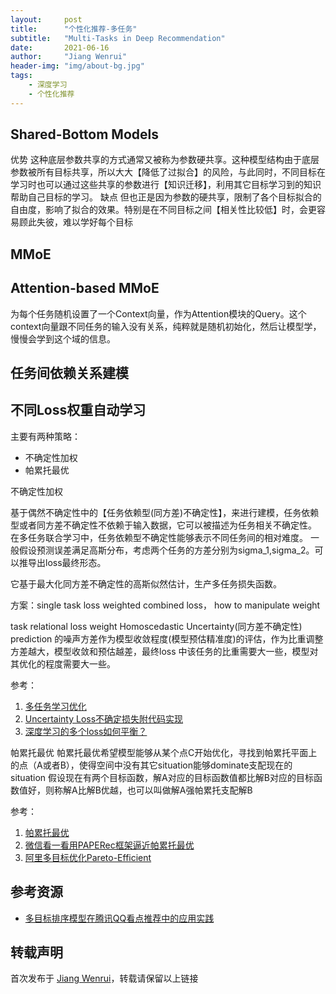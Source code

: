 ```yaml
---
layout:     post
title:      "个性化推荐-多任务"
subtitle:   "Multi-Tasks in Deep Recommendation"
date:       2021-06-16
author:     "Jiang Wenrui"
header-img: "img/about-bg.jpg"
tags:
    - 深度学习
    - 个性化推荐
---
```


## Shared-Bottom Models
优势
这种底层参数共享的方式通常又被称为参数硬共享。这种模型结构由于底层参数被所有目标共享，所以大大【降低了过拟合】的风险，与此同时，不同目标在学习时也可以通过这些共享的参数进行【知识迁移】，利用其它目标学习到的知识帮助自己目标的学习。
缺点
但也正是因为参数的硬共享，限制了各个目标拟合的自由度，影响了拟合的效果。特别是在不同目标之间【相关性比较低】时，会更容易顾此失彼，难以学好每个目标

## MMoE

## Attention-based MMoE
为每个任务随机设置了一个Context向量，作为Attention模块的Query。这个context向量跟不同任务的输入没有关系，纯粹就是随机初始化，然后让模型学，慢慢会学到这个域的信息。

## 任务间依赖关系建模


## 不同Loss权重自动学习
主要有两种策略：
* 不确定性加权
* 帕累托最优

不确定性加权

基于偶然不确定性中的【任务依赖型(同方差)不确定性】，来进行建模，任务依赖型或者同方差不确定性不依赖于输入数据，它可以被描述为任务相关不确定性。
在多任务联合学习中，任务依赖型不确定性能够表示不同任务间的相对难度。
一般假设预测误差满足高斯分布，考虑两个任务的方差分别为sigma_1,sigma_2。可以推导出loss最终形态。

它基于最大化同方差不确定性的高斯似然估计，生产多任务损失函数。

方案：single task loss weighted combined loss， how to manipulate weight

task relational loss weight
Homoscedastic Uncertainty(同方差不确定性)
prediction 的噪声方差作为模型收敛程度(模型预估精准度)的评估，作为比重调整
方差越大，模型收敛和预估越差，最终loss 中该任务的比重需要大一些，模型对其优化的程度需要大一些。

参考：
1. [多任务学习优化](https://zhuanlan.zhihu.com/p/269492239)
2. [Uncertainty Loss不确定损失附代码实现](https://blog.csdn.net/weixin_44385551/article/details/108546618)
3. [深度学习的多个loss如何平衡？](https://www.zhihu.com/question/375794498/answer/1050963528)

帕累托最优
帕累托最优希望模型能够从某个点C开始优化，寻找到帕累托平面上的点（A或者B），使得空间中没有其它situation能够dominate支配现在的situation
假设现在有两个目标函数，解A对应的目标函数值都比解B对应的目标函数值好，则称解A比解B优越，也可以叫做解A强帕累托支配解B

参考：
1. [帕累托最优](https://www.zhihu.com/topic/19619538/hot)
2. [微信看一看用PAPERec框架逼近帕累托最优](https://mp.weixin.qq.com/s/p5ggDo4VkKdcUIkCk0dpIQ)
3. [阿里多目标优化Pareto-Efficient](https://zhuanlan.zhihu.com/p/159459480)

## 参考资源

* [多目标排序模型在腾讯QQ看点推荐中的应用实践](https://mp.weixin.qq.com/s?__biz=MzU2ODA0NTUyOQ==&mid=2247495049&idx=1&sn=83512ea766674b5c79ba14400638436f&chksm=fc91573fcbe6de292ed73dcfe85eac487700652118c17b2d4eec00f69a9f5a6ed4f5d1eb6d1f&mpshare=1&scene=1&srcid=0514pwDYjJ1lgUPCFAtiQRmA&sharer_sharetime=1620970508653&sharer_shareid=138d307faf29e487e5caea4079087f80&version=3.1.8.90238&platform=mac&st=6FEC38292324B947DA7A300BE94F00E6C5109410FC6246E55C902C0F7566DD2B32F95E32C786C85B11DC05BF41477C2A70EF3E98AE8BAC44715DD9795B33A84E63FC6A6D465823B95E6F916B68D07D373961670E61B911A5FC4A4FA87DEA645E76172FDF23C3F72EC7588BF7263D02B73D1117FE313FA4DF6579D2261BB39B8C3C3D6CAD87F38C57F9BF9313D858E664307890316CF0CF0995922A8CB714B371AD28D717B8DA9E913F2EB122D19E59E6&vid=1688852491345368&cst=AD37DC54327E4EDE01F18B42D7EEF0DCA7711F455FBEA621B5F03052E0E94B4A7049109682FE214F0F7E240FCA4CAB65&deviceid=9c19deb4-7af0-48d4-b5a5-1a9bdab56e9b#rd)

## 转载声明

首次发布于 [Jiang Wenrui](http://wenruij.github.io)，转载请保留以上链接